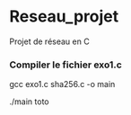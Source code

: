 # Reseau_projet
Projet de réseau en C 

### Compiler le fichier exo1.c
gcc exo1.c sha256.c -o main

./main toto
